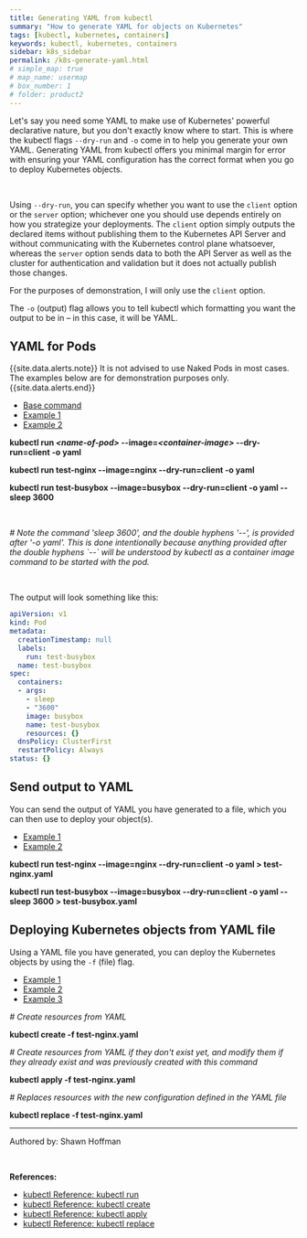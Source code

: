 ```yaml
---
title: Generating YAML from kubectl
summary: "How to generate YAML for objects on Kubernetes"
tags: [kubectl, kubernetes, containers]
keywords: kubectl, kubernetes, containers
sidebar: k8s_sidebar
permalink: /k8s-generate-yaml.html
# simple_map: true
# map_name: usermap
# box_number: 1
# folder: product2
---
```


Let's say you need some YAML to make use of Kubernetes' powerful declarative nature, but you don't exactly know where to start. This is where the kubectl flags `--dry-run` and `-o` come in to help you generate your own YAML. Generating YAML from kubectl offers you minimal margin for error with ensuring your YAML configuration has the correct format when you go to deploy Kubernetes objects.

<br>

Using `--dry-run`, you can specify whether you want to use the `client` option or the `server` option; whichever one you should use depends entirely on how you strategize your deployments. The `client` option simply outputs the declared items without publishing them to the Kubernetes API Server and without communicating with the Kubernetes control plane whatsoever, whereas the `server` option sends data to both the API Server as well as the cluster for authentication and validation but it does not actually publish those changes.

For the purposes of demonstration, I will only use the `client` option.

The `-o` (output) flag allows you to tell kubectl which formatting you want the output to be in – in this case, it will be YAML.

## YAML for Pods

{{site.data.alerts.note}} It is not advised to use Naked Pods in most cases. The examples below are for demonstration purposes only.{{site.data.alerts.end}}


<ul id="profileTabs" class="nav nav-tabs">
    <li class="active"><a href="#yaml-for-pods-baseCommand" data-toggle="tab">Base command</a></li>
    <li><a href="#yaml-for-pods-example1" data-toggle="tab">Example 1</a></li>
    <li><a href="#yaml-for-pods-example2" data-toggle="tab">Example 2</a></li>
</ul>
  <div class="tab-content">
<div role="tabpanel" class="tab-pane active" id="yaml-for-pods-baseCommand">
    <p><b>kubectl run <i>&lt;name-of-pod&gt;</i> --image=<i>&lt;container-image&gt;</i> --dry-run=client -o yaml</b></p>
</div>

<div role="tabpanel" class="tab-pane" id="yaml-for-pods-example1">
    <p><b>kubectl run test-nginx --image=nginx --dry-run=client -o yaml</b></p>
    </div>

<div role="tabpanel" class="tab-pane" id="yaml-for-pods-example2">
    <p><b>kubectl run test-busybox --image=busybox --dry-run=client -o yaml -- sleep 3600</b></p>
    <br>
    <p><i># Note the command 'sleep 3600', and the double hyphens '--', is provided after '-o yaml'. This is done intentionally because anything provided after the double hyphens `--` will be understood by kubectl as a container image command to be started with the pod.</i></p>
    </div>
</div>

<br>

The output will look something like this:

```yaml
apiVersion: v1
kind: Pod
metadata:
  creationTimestamp: null
  labels:
    run: test-busybox
  name: test-busybox
spec:
  containers:
  - args:
    - sleep
    - "3600"
    image: busybox
    name: test-busybox
    resources: {}
  dnsPolicy: ClusterFirst
  restartPolicy: Always
status: {}
```

## Send output to YAML

You can send the output of YAML you have generated to a file, which you can then use to deploy your object(s).

<ul id="profileTabs" class="nav nav-tabs">
    <li class="active"><a href="#send-output-to-yaml-example1" data-toggle="tab">Example 1</a></li>
    <li><a href="#send-output-to-yaml-example2" data-toggle="tab">Example 2</a></li>
</ul>
  <div class="tab-content">
<div role="tabpanel" class="tab-pane active" id="send-output-to-yaml-example1">
    <p><b>kubectl run test-nginx --image=nginx --dry-run=client -o yaml > test-nginx.yaml</b></p>
    </div>

<div role="tabpanel" class="tab-pane" id="send-output-to-yaml-example2">
    <p><b>kubectl run test-busybox --image=busybox --dry-run=client -o yaml -- sleep 3600 > test-busybox.yaml</b></p>
    </div>
</div>

## Deploying Kubernetes objects from YAML file

Using a YAML file you have generated, you can deploy the Kubernetes objects by using the `-f` (file) flag.

<ul id="profileTabs" class="nav nav-tabs">
    <li class="active"><a href="#deploy-with-yaml-example1" data-toggle="tab">Example 1</a></li>
    <li><a href="#deploy-with-yaml-example2" data-toggle="tab">Example 2</a></li>
    <li><a href="#deploy-with-yaml-example3" data-toggle="tab">Example 3</a></li>
</ul>
  <div class="tab-content">
<div role="tabpanel" class="tab-pane active" id="deploy-with-yaml-example1">
    <p><i># Create resources from YAML</i></p>
    <p><b>kubectl create -f test-nginx.yaml</b></p>
    </div>

<div role="tabpanel" class="tab-pane" id="deploy-with-yaml-example2">
    <p><i># Create resources from YAML if they don't exist yet, and modify them if they already exist and was previously created with this command</i></p>
    <p><b>kubectl apply -f test-nginx.yaml</b></p>
    </div>

<div role="tabpanel" class="tab-pane" id="deploy-with-yaml-example3">
    <p><i># Replaces resources with the new configuration defined in the YAML file</i></p>
    <p><b>kubectl replace -f test-nginx.yaml</b></p>
    </div>
</div>

---

Authored by: Shawn Hoffman

<br>

**References:**

- [kubectl Reference: kubectl run](https://kubernetes.io/docs/reference/generated/kubectl/kubectl-commands#run)
- [kubectl Reference: kubectl create](https://kubernetes.io/docs/reference/generated/kubectl/kubectl-commands#create)
- [kubectl Reference: kubectl apply](https://kubernetes.io/docs/reference/generated/kubectl/kubectl-commands#apply)
- [kubectl Reference: kubectl replace](https://kubernetes.io/docs/reference/generated/kubectl/kubectl-commands#replace)